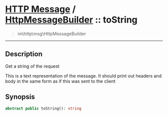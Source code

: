# [HTTP Message](http.md) / [HttpMessageBuilder](http-HttpMessageBuilder.md) :: toString
 > im\http\msg\HttpMessageBuilder
____

## Description
Get a string of the request

This is a text representation of the message.
It should print out headers and body in the same
form as if this was sent to the client

## Synopsis
```php
abstract public toString(): string
```
